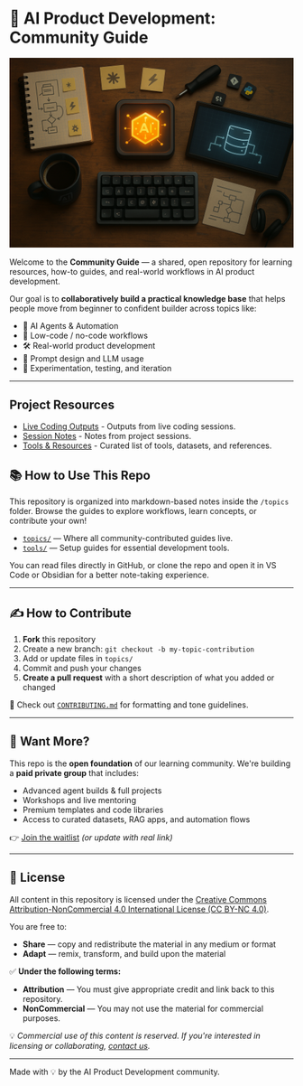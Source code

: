 # 🧠 AI Product Development: Community Guide

![AI Product Foundary](./assets/ProductFoundaryAI_SplashScreen.png)


Welcome to the **Community Guide** — a shared, open repository for learning resources, how-to guides, and real-world workflows in AI product development.

Our goal is to **collaboratively build a practical knowledge base** that helps people move from beginner to confident builder across topics like:

- 🤖 AI Agents & Automation
- 🧩 Low-code / no-code workflows
- 🛠️ Real-world product development
- 🧠 Prompt design and LLM usage
- 🧪 Experimentation, testing, and iteration

---

## Project Resources

*   [Live Coding Outputs](./live-coding-outputs/) - Outputs from live coding sessions.
*   [Session Notes](./session-notes/) - Notes from project sessions.
*   [Tools & Resources](./topics/resources.md) - Curated list of tools, datasets, and references.

## 📚 How to Use This Repo

This repository is organized into markdown-based notes inside the `/topics` folder. Browse the guides to explore workflows, learn concepts, or contribute your own!

- [`topics/`](./topics/) — Where all community-contributed guides live.
- [`tools/`](./tools/) — Setup guides for essential development tools.

You can read files directly in GitHub, or clone the repo and open it in VS Code or Obsidian for a better note-taking experience.

---

## ✍️ How to Contribute

1. **Fork** this repository
2. Create a new branch: `git checkout -b my-topic-contribution`
3. Add or update files in `topics/`
4. Commit and push your changes
5. **Create a pull request** with a short description of what you added or changed

📌 Check out [`CONTRIBUTING.md`](./CONTRIBUTING.md) for formatting and tone guidelines.

---

## 🔐 Want More?

This repo is the **open foundation** of our learning community. We're building a **paid private group** that includes:

- Advanced agent builds & full projects
- Workshops and live mentoring
- Premium templates and code libraries
- Access to curated datasets, RAG apps, and automation flows

👉 [Join the waitlist](https://airtable.com/appydKBEzaiAhYdQY/pagwwotD9F86LLbK4/form) *(or update with real link)*

---

## 📄 License

All content in this repository is licensed under the [Creative Commons Attribution-NonCommercial 4.0 International License (CC BY-NC 4.0)](https://creativecommons.org/licenses/by-nc/4.0/).

You are free to:
- **Share** — copy and redistribute the material in any medium or format
- **Adapt** — remix, transform, and build upon the material

✅ **Under the following terms:**
- **Attribution** — You must give appropriate credit and link back to this repository.
- **NonCommercial** — You may not use the material for commercial purposes.

💡 *Commercial use of this content is reserved. If you're interested in licensing or collaborating, [contact us](mailto:dave.braendler@productfoundry.ai).*


---

Made with 💡 by the AI Product Development community.
